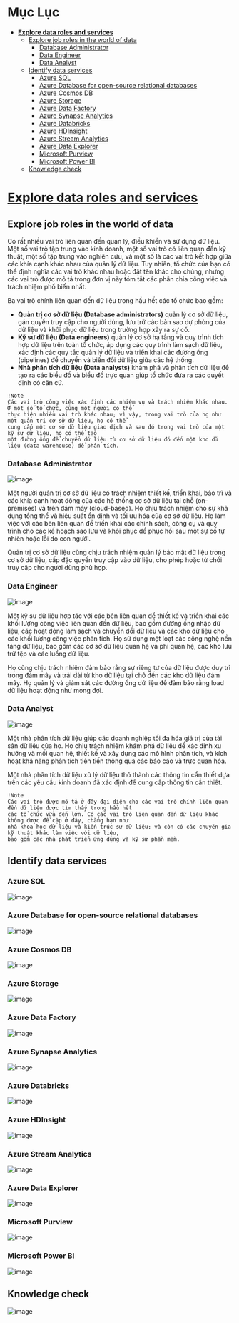 # Mục Lục

* [**Explore data roles and services**](#M01)
    - [Explore job roles in the world of data](#M01.1)
      + [Database Administrator](#M01.1.1)
      + [Data Engineer](#M01.1.2)
      + [Data Analyst](#M01.1.3)
    - [Identify data services](#M01.2)
      + [Azure SQL](#M01.2.1)
      + [Azure Database for open-source relational databases](#M01.2.2)
      + [Azure Cosmos DB](#M01.2.3)
      + [Azure Storage](#M01.2.4)
      + [Azure Data Factory](#M01.2.5)
      + [Azure Synapse Analytics](#M01.2.6)
      + [Azure Databricks](#M01.2.7)
      + [Azure HDInsight](#M01.2.8)
      + [Azure Stream Analytics](#M01.2.9)
      + [Azure Data Explorer](#M01.2.10)
      + [Microsoft Purview](#M01.2.11)
      + [Microsoft Power BI](#M01.2.12)
    - [Knowledge check](#M01.3)










<a name="M01"></a>
# [Explore data roles and services](https://learn.microsoft.com/en-us/training/modules/explore-roles-responsibilities-world-of-data/)
<a name="M01.1"></a>
## Explore job roles in the world of data

Có rất nhiều vai trò liên quan đến quản lý, điều khiển và sử dụng dữ liệu. Một số vai trò tập trung vào kinh doanh, một số vai trò có liên quan đến kỹ thuật, một số tập trung vào nghiên cứu, và một số là các vai trò kết hợp giữa các khía cạnh khác nhau của quản lý dữ liệu. Tuy nhiên, tổ chức của bạn có thể định nghĩa các vai trò khác nhau hoặc đặt tên khác cho chúng, nhưng các vai trò được mô tả trong đơn vị này tóm tắt các phân chia công việc và trách nhiệm phổ biến nhất.

Ba vai trò chính liên quan đến dữ liệu trong hầu hết các tổ chức bao gồm:

- **Quản trị cơ sở dữ liệu (Database administrators)** quản lý cơ sở dữ liệu, gán quyền truy cập cho người dùng, lưu trữ các bản sao dự phòng của dữ liệu và khôi phục dữ liệu trong trường hợp xảy ra sự cố.
- **Kỹ sư dữ liệu (Data engineers)** quản lý cơ sở hạ tầng và quy trình tích hợp dữ liệu trên toàn tổ chức, áp dụng các quy trình làm sạch dữ liệu, xác định các quy tắc quản lý dữ liệu và triển khai các đường ống (pipelines) để chuyển và biến đổi dữ liệu giữa các hệ thống.
- **Nhà phân tích dữ liệu (Data analysts)** khám phá và phân tích dữ liệu để tạo ra các biểu đồ và biểu đồ trực quan giúp tổ chức đưa ra các quyết định có căn cứ.

``` 
!Note
Các vai trò công việc xác định các nhiệm vụ và trách nhiệm khác nhau. Ở một số tổ chức, cùng một người có thể 
thực hiện nhiều vai trò khác nhau; vì vậy, trong vai trò của họ như một quản trị cơ sở dữ liệu, họ có thể 
cung cấp một cơ sở dữ liệu giao dịch và sau đó trong vai trò của một kỹ sư dữ liệu, họ có thể tạo 
một đường ống để chuyển dữ liệu từ cơ sở dữ liệu đó đến một kho dữ liệu (data warehouse) để phân tích.
```


<a name="M01.1.1"></a>
### Database Administrator

![image](https://user-images.githubusercontent.com/62134515/221132737-17a896fb-8f09-4f63-800d-7e17e321787d.png)

Một người quản trị cơ sở dữ liệu có trách nhiệm thiết kế, triển khai, bảo trì và các khía cạnh hoạt động của các hệ thống cơ sở dữ liệu tại chỗ (on-premises) và trên đám mây (cloud-based). Họ chịu trách nhiệm cho sự khả dụng tổng thể và hiệu suất ổn định và tối ưu hóa của cơ sở dữ liệu. Họ làm việc với các bên liên quan để triển khai các chính sách, công cụ và quy trình cho các kế hoạch sao lưu và khôi phục để phục hồi sau một sự cố tự nhiên hoặc lỗi do con người.

Quản trị cơ sở dữ liệu cũng chịu trách nhiệm quản lý bảo mật dữ liệu trong cơ sở dữ liệu, cấp đặc quyền truy cập vào dữ liệu, cho phép hoặc từ chối truy cập cho người dùng phù hợp.





<a name="M01.1.2"></a>
### Data Engineer

![image](https://user-images.githubusercontent.com/62134515/221133279-18cf490c-ca0a-4832-b31e-9b3ae6bf64f4.png)

Một kỹ sư dữ liệu hợp tác với các bên liên quan để thiết kế và triển khai các khối lượng công việc liên quan đến dữ liệu, bao gồm đường ống nhập dữ liệu, các hoạt động làm sạch và chuyển đổi dữ liệu và các kho dữ liệu cho các khối lượng công việc phân tích. Họ sử dụng một loạt các công nghệ nền tảng dữ liệu, bao gồm các cơ sở dữ liệu quan hệ và phi quan hệ, các kho lưu trữ tệp và các luồng dữ liệu.

Họ cũng chịu trách nhiệm đảm bảo rằng sự riêng tư của dữ liệu được duy trì trong đám mây và trải dài từ kho dữ liệu tại chỗ đến các kho dữ liệu đám mây. Họ quản lý và giám sát các đường ống dữ liệu để đảm bảo rằng load dữ liệu hoạt động như mong đợi.






<a name="M01.1.3"></a>
### Data Analyst

![image](https://user-images.githubusercontent.com/62134515/221133350-ebddeecc-88ee-4e13-80af-05b95ff03c88.png)

Một nhà phân tích dữ liệu giúp các doanh nghiệp tối đa hóa giá trị của tài sản dữ liệu của họ. Họ chịu trách nhiệm khám phá dữ liệu để xác định xu hướng và mối quan hệ, thiết kế và xây dựng các mô hình phân tích, và kích hoạt khả năng phân tích tiên tiến thông qua các báo cáo và trực quan hóa.

Một nhà phân tích dữ liệu xử lý dữ liệu thô thành các thông tin cần thiết dựa trên các yêu cầu kinh doanh đã xác định để cung cấp thông tin cần thiết.

```
!Note
Các vai trò được mô tả ở đây đại diện cho các vai trò chính liên quan đến dữ liệu được tìm thấy trong hầu hết 
các tổ chức vừa đến lớn. Có các vai trò liên quan đến dữ liệu khác không được đề cập ở đây, chẳng hạn như 
nhà khoa học dữ liệu và kiến trúc sư dữ liệu; và còn có các chuyên gia kỹ thuật khác làm việc với dữ liệu, 
bao gồm các nhà phát triển ứng dụng và kỹ sư phần mềm.
```








<a name="M01.2"></a>
## Identify data services


<a name="M01.2.1"></a>
### Azure SQL

![image](https://user-images.githubusercontent.com/62134515/221138532-0394e85c-a3ca-4e78-8e62-17c3477d43dc.png)






<a name="M01.2.2"></a>
### Azure Database for open-source relational databases

![image](https://user-images.githubusercontent.com/62134515/221138595-81c28331-9d71-4007-a616-241560681fc0.png)









<a name="M01.2.3"></a>
### Azure Cosmos DB

![image](https://user-images.githubusercontent.com/62134515/221138641-18351cac-d3c1-4fcd-a119-bf7b05c27d37.png)









<a name="M01.2.4"></a>
### Azure Storage

![image](https://user-images.githubusercontent.com/62134515/221138740-bae04b8d-d2e6-44de-9432-781b8056f818.png)








<a name="M01.2.5"></a>
### Azure Data Factory

![image](https://user-images.githubusercontent.com/62134515/221138788-c2f37016-7295-46fa-a985-1e5ff4891b72.png)







<a name="M01.2.6"></a>
### Azure Synapse Analytics

![image](https://user-images.githubusercontent.com/62134515/221139142-6eb0960f-3ae2-4310-82fd-2312b8345b1a.png)







<a name="M01.2.7"></a>
### Azure Databricks

![image](https://user-images.githubusercontent.com/62134515/221139200-21025737-ab63-4ee8-8899-baa2d212e540.png)










<a name="M01.2.8"></a>
### Azure HDInsight

![image](https://user-images.githubusercontent.com/62134515/221139247-b95d7cf8-7eda-4d1a-8ada-7a32e5b583e8.png)










<a name="M01.2.9"></a>
### Azure Stream Analytics

![image](https://user-images.githubusercontent.com/62134515/221139302-30dce632-c1aa-40f0-a617-446bd6e9f5d0.png)








<a name="M01.2.10"></a>
### Azure Data Explorer

![image](https://user-images.githubusercontent.com/62134515/221139379-62a6f6b9-072d-4d38-bf0f-21d41631bf23.png)









<a name="M01.2.11"></a>
### Microsoft Purview

![image](https://user-images.githubusercontent.com/62134515/221139560-df406d12-f109-4318-b741-1047e4ccdfd4.png)








<a name="M01.2.12"></a>
### Microsoft Power BI

![image](https://user-images.githubusercontent.com/62134515/221139617-fda8e42a-f908-48af-8952-cfc9c8fe7ac1.png)














<a name="M01.3"></a>
## Knowledge check
![image](https://user-images.githubusercontent.com/62134515/220530981-9be56694-f628-4332-a4b9-e54bf6bd2f4b.png)










